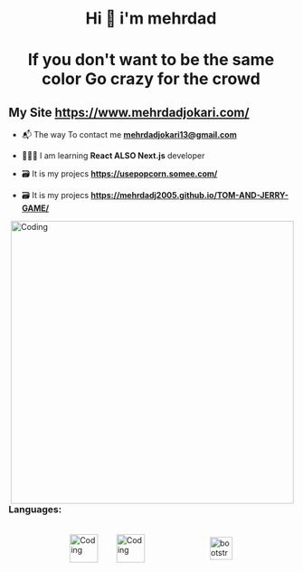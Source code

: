 <h1 align="center">Hi 👋  i'm mehrdad</h1>

<h1 align="center">If you don't want to be the same color
Go crazy for the crowd</h1>

## My Site **https://www.mehrdadjokari.com/**

- 📬 The way To contact me **mehrdadjokari13@gmail.com**

- 👨🏻‍💻 I am learning **React ALSO Next.js** developer

- 🗃️ It is my projecs **https://usepopcorn.somee.com/**

- 🗃️ It is my projecs **https://mehrdadj2005.github.io/TOM-AND-JERRY-GAME/**
    

<img align="right" alt="Coding" width="500" src="https://raw.githubusercontent.com/mayankchaudhary26/Cool-Readme-ideas/master/data/multi-screen.gif">
<h3 align="left">Languages:</h3><br/>
<p style="display:flex; margin: 0 auto; justify-content: space-evenly; width:70%; align-items: center;">
    <a href="https://www.React.dev/" " target="_blank" rel="noreferrer"><img  style="width:50px; " alt="Coding"  src="https://www.vectorlogo.zone/logos/reactjs/reactjs-icon.svg"></a>
    <a href="https://www.figma.com/" " target="_blank" rel="noreferrer"><img  style="width:50px; " alt="Coding"  src="https://img.icons8.com/?size=256w&id=Xf1sHBmY73hA&format=png"></a>
    <a href="https://www.figma.com/" " target="_blank" rel="noreferrer"> <img style="width:50px; src="https://cdn.jsdelivr.net/gh/devicons/devicon@latest/icons/javascript/javascript-original.svg" /></a>
    <a href="https://getbootstrap.com"  target="_blank" rel="noreferrer"> <img src="https://img.icons8.com/?size=100&id=EzPCiQUqWWEa&format=png&color=000000" alt="bootstrap"  width="40" height="40"/></a>
 <p/>
 
